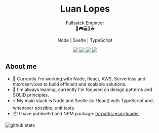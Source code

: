 <h1 align="center">Luan Lopes</h1>

<p align="center">
  Fullsatck Engineer<br />
  <b>🚀🎮💻🍕☕</b>
</p>

<p align="center">
  Node | Svelte | TypeScript
</p>

<p align="center">
  <a
    href="https://www.linkedin.com/in/luanglopes/" 
    alt="LinkedIn"
    target="_blank"
  >
    <img src="https://img.shields.io/badge/-LinkedIn-0E76A8?style=flat&logo=Linkedin&logoColor=white" />
  </a>
  <a
    href="mailto:luanglopes@gmail.com" 
    alt="Email"
    target="_blank"
  >
    <img src="https://img.shields.io/badge/-Email-B23121?style=flat&logo=gmail&logoColor=white" />
  </a>
    <a
    href="https://web.whatsapp.com/send?phone=555193761347&text=Ol%C3%A1%20Luan,%20encontrei%20seu%20perfil%20no%20GitHub" 
    alt="WhatsApp WEB"
    target="_blank"
  >
    <img src="https://img.shields.io/badge/-WhatsApp-25D366?style=flat&logo=WhatsApp&logoColor=white&label=WEB" />
  </a>
  
  </a>
    <a
    href="https://api.whatsapp.com/send?phone=555193761347&text=Ol%C3%A1%20Luan%2C%20encontrei%20seu%20perfil%20do%20GitHub" 
    alt="WhatsApp Mobile"
    target="_blank"
  >
    <img src="https://img.shields.io/badge/-WhatsApp-25D366?style=flat&logo=WhatsApp&logoColor=white&label=Mobile" />
  </a> 
</p>

## About me

- 💼 Currently I'm working with Node, React, AWS, Serverless and microservices to build efficient and scalable solutions.
- 📖 I'm always leaning, currently I'm focused on design patterns and SOLID principles.
- ⚡ My main stack is Node and Svelte (or React) with TypeScript and, whenever possible, unit tests.
- 📦 I have publisehd and NPM package: [ts-paths-esm-loader](https://www.npmjs.com/package/ts-paths-esm-loader)

![github stats](https://github-readme-stats.vercel.app/api?username=luanglopes&show_icons=true)
